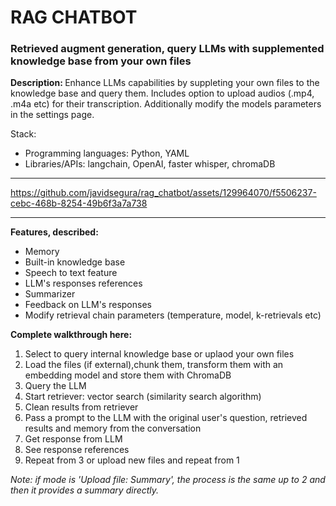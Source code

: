 # RAG CHATBOT 

### Retrieved augment generation, query LLMs with supplemented knowledge base from your own files
<p> <b> Description: </b> Enhance LLMs capabilities by suppleting your own files to the knowledge base and query them. Includes option to upload audios (.mp4, .m4a etc) for their transcription. Additionally modify the models parameters in the settings page.</p>



<p>Stack:</p> 

<ul> 
<li>Programming languages: Python, YAML </li>
<li> Libraries/APIs: langchain, OpenAI, faster whisper, chromaDB</li> 
</ul>
<p>  </p>
<hr>

https://github.com/javidsegura/rag_chatbot/assets/129964070/f5506237-cebc-468b-8254-49b6f3a7a738


<hr>

<p> <b> Features, described: </b> </p>
<ul>
      <li> Memory</li>
      <li> Built-in knowledge base</li>
      <li> Speech to text feature </li>
      <li> LLM's responses references </li>
      <li> Summarizer</li>
      <li> Feedback on LLM's responses </li>
      <li> Modify retrieval chain parameters (temperature, model, k-retrievals etc) </li>
</ul>



<p> <b> Complete walkthrough here: </b> </p>
<ol>
      <li> Select to query internal knowledge base or uplaod your own files</li>
      <li> Load the files (if external),chunk them, transform them with an embedding model and store them with ChromaDB  </li>
      <li> Query the LLM</li>
      <li> Start retriever: vector search (similarity search algorithm)</li>
      <li> Clean results from retriever</li>
      <li> Pass a prompt to the LLM with the original user's question, retrieved results and memory from the conversation</li>
      <li> Get response from LLM</li>
      <li> See response references</li>
      <li> Repeat from 3 or upload new files and repeat from 1</li>

</ol>
<p> <i> Note: if mode is 'Upload file: Summary', the process is the same up to 2 and then it provides a summary directly. </p> </i>
